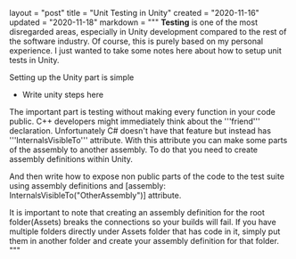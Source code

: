 layout = "post"
title = "Unit Testing in Unity"
created = "2020-11-16"
updated = "2020-11-18"
markdown = """
**Testing** is one of the most disregarded areas, especially in Unity development compared to the rest of the software industry. Of course, this is purely based on my personal experience. I just wanted to take some notes here about how to setup unit tests in Unity.

Setting up the Unity part is simple
* Write unity steps here

The important part is testing without making every function in your code public. C++ developers might immediately think about the '''friend''' declaration.
Unfortunately C# doesn't have that feature but instead has '''InternalsVisibleTo''' attribute.
With this attribute you can make some parts of the assembly to another assembly. To do that you need to create assembly definitions within Unity.

And then write how to expose non public parts of the code to the test suite using assembly definitions and 
[assembly: InternalsVisibleTo("OtherAssembly")] attribute.

It is important to note that creating an assembly definition for the root folder(Assets) breaks the connections so your builds will fail.
If you have multiple folders directly under Assets folder that has code in it, simply put them in another folder and create your assembly definition for that folder.
"""
